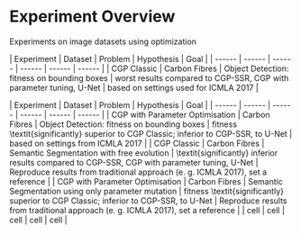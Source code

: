 # Experiment Overview

Experiments on image datasets using optimization


| Experiment | Dataset | Problem | Hypothesis | Goal |
| ------ | ------ | ------ | ------ | ------ | ------ |
| CGP Classic | Carbon Fibres | Object Detection: fitness on bounding boxes | worst results compared to CGP-SSR, CGP with parameter tuning, U-Net | based on settings used for ICMLA 2017 |

| Experiment | Dataset | Problem | Hypothesis | Goal |
| ------ | ------ | ------ | ------ | ------ | ------ |
| CGP with Parameter Optimisation | Carbon Fibres | Object Detection: fitness on bounding boxes | fitness \textit{significantly} superior to CGP Classic; inferior to CGP-SSR, to U-Net | based on settings from ICMLA 2017 |
| CGP Classic | Carbon Fibres | Semantic Segmentation with free evolution | \textit{significantly} inferior results compared to CGP-SSR, CGP with parameter tuning, U-Net | Reproduce results from traditional approach (e. g. ICMLA 2017), set a reference |
| CGP with Parameter Optimisation | Carbon Fibres | Semantic Segmentation using only parameter mutation | fitness \textit{significantly} superior to CGP Classic; inferior to CGP-SSR, to U-Net | Reproduce results from traditional approach (e. g. ICMLA 2017), set a reference |
| cell | cell | cell | cell | cell |
